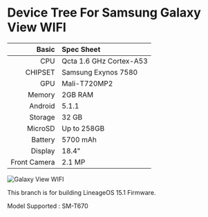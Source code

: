 Device Tree For Samsung Galaxy View WIFI
===================================== 

Basic   | Spec Sheet
-------:|:-------------------------
CPU     | Qcta 1.6 GHz Cortex-A53
CHIPSET | Samsung Exynos 7580
GPU     | Mali-T720MP2
Memory  | 2GB RAM
Android | 5.1.1
Storage | 32 GB
MicroSD | Up to 258GB
Battery | 5700 mAh
Display | 18.4"
Front Camera  | 2.1 MP


![Galaxy View WIFI](http://techbeasts.com/wp-content/uploads/2015/10/Galaxy-View.png "Galaxy View WIFI")

This branch is for building LineageOS 15.1 Firmware.

Model Supported : SM-T670